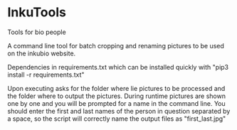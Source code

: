 # InkuTools
Tools for bio people

A command line tool for batch cropping and renaming pictures to be used on the inkubio website.

Dependencies in requirements.txt which can be installed quickly with "pip3 install -r requirements.txt"

Upon executing asks for the folder where lie pictures to be processed and the folder where to output the pictures. During runtime pictures are shown one by one and you will be prompted for a name in the command line. You should enter the first and last names of the person in question separated by a space, so the script will correctly name the output files as "first_last.jpg"

